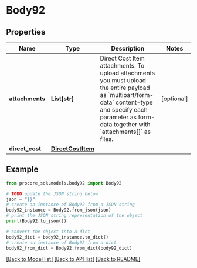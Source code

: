# Body92


## Properties

Name | Type | Description | Notes
------------ | ------------- | ------------- | -------------
**attachments** | **List[str]** | Direct Cost Item attachments. To upload attachments you must upload the entire payload as &#x60;multipart/form-data&#x60; content-type and specify each parameter as form-data together with &#x60;attachments[]&#x60; as files. | [optional] 
**direct_cost** | [**DirectCostItem**](DirectCostItem.md) |  | 

## Example

```python
from procore_sdk.models.body92 import Body92

# TODO update the JSON string below
json = "{}"
# create an instance of Body92 from a JSON string
body92_instance = Body92.from_json(json)
# print the JSON string representation of the object
print(Body92.to_json())

# convert the object into a dict
body92_dict = body92_instance.to_dict()
# create an instance of Body92 from a dict
body92_from_dict = Body92.from_dict(body92_dict)
```
[[Back to Model list]](../README.md#documentation-for-models) [[Back to API list]](../README.md#documentation-for-api-endpoints) [[Back to README]](../README.md)


